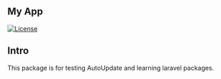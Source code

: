 ## My App

[![License](https://poser.pugx.org/laravel/lumen-framework/license.svg)](https://packagist.org/packages/laravel/lumen-framework)


## Intro

This package is for testing AutoUpdate and learning laravel packages.


